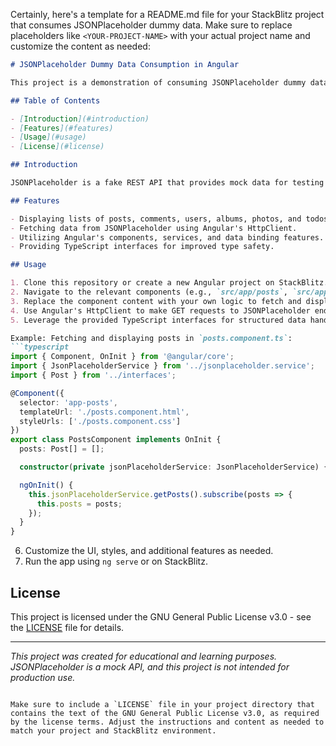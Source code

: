 Certainly, here's a template for a README.md file for your StackBlitz project that consumes JSONPlaceholder dummy data. Make sure to replace placeholders like `<YOUR-PROJECT-NAME>` with your actual project name and customize the content as needed:

```markdown
# JSONPlaceholder Dummy Data Consumption in Angular

This project is a demonstration of consuming JSONPlaceholder dummy data using Angular. It showcases how to fetch and display various datasets provided by JSONPlaceholder in an Angular application.

## Table of Contents

- [Introduction](#introduction)
- [Features](#features)
- [Usage](#usage)
- [License](#license)

## Introduction

JSONPlaceholder is a fake REST API that provides mock data for testing and learning purposes. This Angular project demonstrates how to interact with JSONPlaceholder APIs to retrieve and display datasets such as posts, comments, users, albums, photos, and todos.

## Features

- Displaying lists of posts, comments, users, albums, photos, and todos.
- Fetching data from JSONPlaceholder using Angular's HttpClient.
- Utilizing Angular's components, services, and data binding features.
- Providing TypeScript interfaces for improved type safety.

## Usage

1. Clone this repository or create a new Angular project on StackBlitz.
2. Navigate to the relevant components (e.g., `src/app/posts`, `src/app/comments`, etc.).
3. Replace the component content with your own logic to fetch and display JSONPlaceholder data.
4. Use Angular's HttpClient to make GET requests to JSONPlaceholder endpoints.
5. Leverage the provided TypeScript interfaces for structured data handling.

Example: Fetching and displaying posts in `posts.component.ts`:
```typescript
import { Component, OnInit } from '@angular/core';
import { JsonPlaceholderService } from '../jsonplaceholder.service';
import { Post } from '../interfaces';

@Component({
  selector: 'app-posts',
  templateUrl: './posts.component.html',
  styleUrls: ['./posts.component.css']
})
export class PostsComponent implements OnInit {
  posts: Post[] = [];

  constructor(private jsonPlaceholderService: JsonPlaceholderService) {}

  ngOnInit() {
    this.jsonPlaceholderService.getPosts().subscribe(posts => {
      this.posts = posts;
    });
  }
}
```

6. Customize the UI, styles, and additional features as needed.
7. Run the app using `ng serve` or on StackBlitz.

## License

This project is licensed under the GNU General Public License v3.0 - see the [LICENSE](LICENSE) file for details.

---
*This project was created for educational and learning purposes. JSONPlaceholder is a mock API, and this project is not intended for production use.*
```

Make sure to include a `LICENSE` file in your project directory that contains the text of the GNU General Public License v3.0, as required by the license terms. Adjust the instructions and content as needed to match your project and StackBlitz environment.